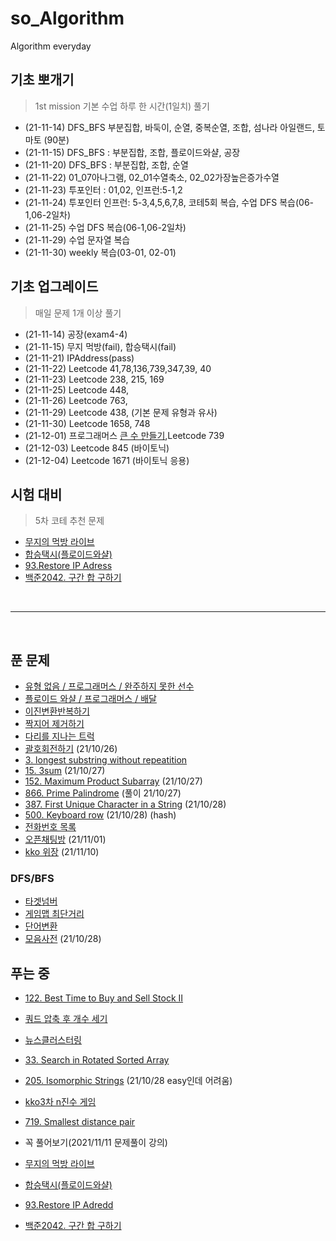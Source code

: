 # so_Algorithm

Algorithm everyday

## 기초 뽀개기

> 1st mission 기본 수업 하루 한 시간(1일치) 풀기

- (21-11-14) DFS_BFS 부분집합, 바둑이, 순열, 중복순열, 조합, 섬나라 아일랜드, 토마토 (90분)
- (21-11-15) DFS_BFS : 부분집합, 조합, 플로이드와샬, 공장
- (21-11-20) DFS_BFS : 부분집합, 조합, 순열
- (21-11-22) 01_07아나그램, 02_01수열축소, 02_02가장높은증가수열
- (21-11-23) 투포인터 : 01,02, 인프런:5-1,2
- (21-11-24) 투포인터 인프런: 5-3,4,5,6,7,8, 코테5회 복습, 수업 DFS 복습(06-1,06-2일차)
- (21-11-25) 수업 DFS 복습(06-1,06-2일차)
- (21-11-29) 수업 문자열 복습
- (21-11-30) weekly 복습(03-01, 02-01)

## 기초 업그레이드

> 매일 문제 1개 이상 풀기

- (21-11-14) 공장(exam4-4)
- (21-11-15) 무지 먹방(fail), 합승택시(fail)
- (21-11-21) IPAddress(pass)
- (21-11-22) Leetcode 41,78,136,739,347,39, 40
- (21-11-23) Leetcode 238, 215, 169
- (21-11-25) Leetcode 448,
- (21-11-26) Leetcode 763,
- (21-11-29) Leetcode 438, (기본 문제 유형과 유사)
- (21-11-30) Leetcode 1658, 748
- (21-12-01) 프로그래머스 [큰 수 만들기](https://programmers.co.kr/learn/courses/30/lessons/42883),Leetcode 739
- (21-12-03) Leetcode 845 (바이토닉)
- (21-12-04) Leetcode 1671 (바이토닉 응용)

## 시험 대비

> 5차 코테 추천 문제

- [무지의 먹방 라이브](https://programmers.co.kr/learn/courses/30/lessons/42891)
- [합승택시(플로이드와샬)](https://programmers.co.kr/learn/courses/30/lessons/72413)
- [93.Restore IP Adress](https://leetcode.com/problems/restore-ip-addresses/)
- [백준2042. 구간 합 구하기](https://www.acmicpc.net/problem/2042)

<br>

---

<br>

## 푼 문제

- [유형 없음 / 프로그래머스 / 완주하지 못한 선수](https://programmers.co.kr/learn/courses/30/lessons/42576)
- [플로이드 와샬 / 프로그래머스 / 배달](https://programmers.co.kr/learn/courses/30/lessons/12978)
- [이진변환반복하기](https://programmers.co.kr/learn/courses/30/lessons/70129)
- [짝지어 제거하기](https://programmers.co.kr/learn/courses/30/lessons/12973)
- [다리를 지나는 트럭](https://programmers.co.kr/learn/courses/30/lessons/42583)
- [괄호회전하기](https://programmers.co.kr/learn/courses/30/lessons/76502) (21/10/26)
- [3. longest substring without repeatition](https://leetcode.com/problems/longest-substring-without-repeating-characters/)
- [15. 3sum](https://leetcode.com/problems/3sum/submissions/) (21/10/27)
- [152. Maximum Product Subarray](https://leetcode.com/problems/maximum-product-subarray/) (21/10/27)
- [866. Prime Palindrome](https://leetcode.com/problems/prime-palindrome/) (풀이 21/10/27)
- [387. First Unique Character in a String](https://leetcode.com/problems/first-unique-character-in-a-string/) (21/10/28)
- [500. Keyboard row](https://leetcode.com/problems/keyboard-row/) (21/10/28) (hash)
- [전화번호 목록](https://programmers.co.kr/learn/courses/30/lessons/42577)
- [오픈채팅방](https://programmers.co.kr/learn/courses/30/lessons/42888?language=javascript) (21/11/01)
- [kko 위장](https://programmers.co.kr/learn/courses/30/lessons/42578) (21/11/10)

### DFS/BFS

- [타겟넘버](https://programmers.co.kr/learn/courses/30/lessons/43165)
- [게임맵 최단거리](https://programmers.co.kr/learn/courses/30/lessons/1844)
- [단어변환](https://programmers.co.kr/learn/courses/30/lessons/43163)
- [모음사전](https://programmers.co.kr/learn/courses/30/lessons/84512) (21/10/28)

## 푸는 중

- [122. Best Time to Buy and Sell Stock II](https://leetcode.com/problems/best-time-to-buy-and-sell-stock-ii/)
- [쿼드 압축 후 개수 세기](https://programmers.co.kr/learn/courses/30/lessons/68936)
- [뉴스클러스터링](https://programmers.co.kr/learn/courses/30/lessons/17677)
- [33. Search in Rotated Sorted Array](https://leetcode.com/problems/search-in-rotated-sorted-array/)
- [205. Isomorphic Strings](https://leetcode.com/problems/isomorphic-strings/) (21/10/28 easy인데 어려움)
- [kko3차 n진수 게임]()
- [719. Smallest distance pair](https://leetcode.com/problems/find-k-th-smallest-pair-distance/)

- 꼭 풀어보기(2021/11/11 문제풀이 강의)
- [무지의 먹방 라이브](https://programmers.co.kr/learn/courses/30/lessons/42891)
- [합승택시(플로이드와샬)](https://programmers.co.kr/learn/courses/30/lessons/72413)
- [93.Restore IP Adredd](https://leetcode.com/problems/restore-ip-addresses/)
- [백준2042. 구간 합 구하기](https://www.acmicpc.net/problem/2042)
